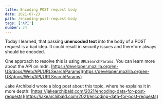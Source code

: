 ```yaml
---
title: Encoding POST request body
date: 2021-07-23
path: /encoding-post-request-body
tags: ['API']
number: 34
---
```


Today I learned, that passing **unencoded text** into the body of a POST request
is a bad idea. It could result in security issues and therefore always should be
encoded.

One approach to resolve this is using `URLSearchParams`. You can learn more
about the API on mdn:
[https://developer.mozilla.org/en-US/docs/Web/API/URLSearchParams](https://developer.mozilla.org/en-US/docs/Web/API/URLSearchParams)

Jake Archibald wrote a blog post about this topic, where he explains it in more
depth:
[https://jakearchibald.com/2021/encoding-data-for-post-requests](https://jakearchibald.com/2021/encoding-data-for-post-requests)
